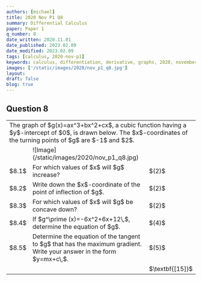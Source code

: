 ```yaml
---
authors: [michael]
title: 2020 Nov P1 Q8
summary: Differential Calculus
paper: Paper 1
q_number: 8
date_written: 2020.11.01
date_published: 2023.02.09
date_modified: 2023.02.09
tags: [calculus, 2020-nov-p1]
keywords: calculus, differentiation, derivative, graphs, 2020, november, paper 1
images: ['/static/images/2020/nov_p1_q8.jpg']
layout:
draft: false
blog: true
---
```


## Question 8

<table className="border-collapse">
  <tbody>
    <tr>
      <td colSpan="3">The graph of $g(x)=ax^3+bx^2+cx$, a cubic function having a $y$-intercept of $0$, is drawn below. The $x$-coordinates of the turning points of $g$ are $-1$ and $2$.</td>
    </tr>
    <tr>
      <td></td>
      <td>![Image](/static/images/2020/nov_p1_q8.jpg)</td>
      <td></td>
    </tr>
    <tr>
      <td>$8.1$</td>
      <td>For which values of $x$ will $g$ increase?</td>
      <td>$(2)$</td>
    </tr> 
    <tr>
      <td>$8.2$</td>
      <td>Write down the $x$-coordinate of the point of inflection of $g$.</td>
      <td>$(2)$</td>
    </tr>
    <tr>
      <td>$8.3$</td>
      <td>For which values of $x$ will $g$ be concave down?</td>
      <td>$(2)$</td>
    </tr>
    <tr>
      <td>$8.4$</td>
      <td>If $g^\prime (x)=-6x^2+6x+12\,$, determine the equation of $g$.</td>
      <td>$(4)$</td>
    </tr>
    <tr>
      <td>$8.5$</td>
      <td>Determine the equation of the tangent to $g$ that has the maximum gradient. Write your answer in the form $y=mx+c\,$.</td>
      <td>$(5)$</td>
    </tr>
    <tr>
      <td></td>
      <td></td>
      <td>$\textbf{[15]}$</td>
    </tr>
  </tbody>
</table>
